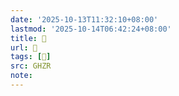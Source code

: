 ```yaml
---
date: '2025-10-13T11:32:10+08:00'
lastmod: '2025-10-14T06:42:24+08:00'
title: 󰫼
url: 󰫼
tags: [𧾒]
src: GHZR
note:
---
```

